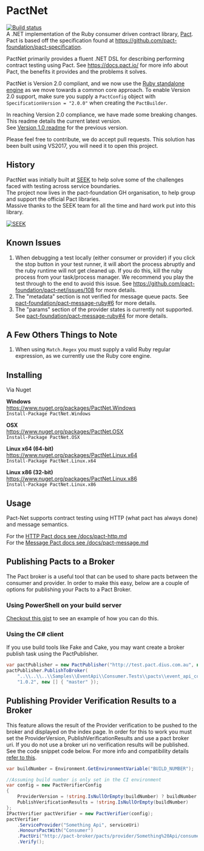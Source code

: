 # PactNet
[![Build status](https://ci.appveyor.com/api/projects/status/5h4t9oerlhqcnwm8/branch/master?svg=true)](https://ci.appveyor.com/project/SEEKJobs/pact-net/branch/master)  
A .NET implementation of the Ruby consumer driven contract library, [Pact](https://github.com/pact-foundation/pact-ruby).  
Pact is based off the specification found at https://github.com/pact-foundation/pact-specification.  

PactNet primarily provides a fluent .NET DSL for describing performing contract testing using Pact. See https://docs.pact.io/ for more info about Pact, the benefits it provides and the problems it solves.

PactNet is Version 2.0 compliant, and we now use the [Ruby standalone engine](https://github.com/pact-foundation/pact-ruby-standalone) as we move towards a common core approach. To enable Version 2.0 support,  make sure you supply a `PactConfig` object with `SpecificationVersion = "2.0.0"` when creating the `PactBuilder`.  

In reaching Version 2.0 compliance, we have made some breaking changes. This readme details the current latest version.  
See [Version 1.0 readme](https://github.com/pact-foundation/pact-net/blob/master/README_v1.md) for the previous version.  

Please feel free to contribute, we do accept pull requests. This solution has been built using VS2017, you will need it to open this project.

## History
PactNet was initially built at [SEEK](https://www.seek.com.au/) to help solve some of the challenges faced with testing across service boundaries.  
The project now lives in the pact-foundation GH organisation, to help group and support the official Pact libraries.  
Massive thanks to the SEEK team for all the time and hard work put into this library.

[![SEEK](https://raw.githubusercontent.com/pact-foundation/pact-net/master/seek.png "SEEK")](https://www.seek.com.au/)


## Known Issues
1. When debugging a test locally (either consumer or provider) if you click the stop button in your test runner, it will abort the process abruptly and the ruby runtime will not get cleaned up. If you do this, kill the ruby process from your task/process manager. We recommend you play the test through to the end to avoid this issue. See https://github.com/pact-foundation/pact-net/issues/108 for more details.
2. The "metadata" section is not verified for message queue pacts. See [pact-foundation/pact-message-ruby#6](https://github.com/pact-foundation/pact-message-ruby/issues/6) for more details.
3. The "params" section of the provider states is currently not supported. See [pact-foundation/pact-message-ruby#4](https://github.com/pact-foundation/pact-message-ruby/issues/4) for more details.

## A Few Others Things to Note
1. When using `Match.Regex` you must supply a valid Ruby regular expression, as we currently use the Ruby core engine.

## Installing

Via Nuget  

**Windows**  
https://www.nuget.org/packages/PactNet.Windows  
`Install-Package PactNet.Windows`

**OSX**  
https://www.nuget.org/packages/PactNet.OSX  
`Install-Package PactNet.OSX`

**Linux x64 (64-bit)**  
https://www.nuget.org/packages/PactNet.Linux.x64  
`Install-Package PactNet.Linux.x64`

**Linux x86 (32-bit)**  
https://www.nuget.org/packages/PactNet.Linux.x86  
`Install-Package PactNet.Linux.x86`


## Usage
Pact-Net supports contract testing using HTTP (what pact has always done) and message semantics. 

For the [HTTP Pact docs see /docs/pact-http.md](docs/pact-http.md)  
For the [Message Pact docs see /docs/pact-message.md](docs/pact-message.md)

## Publishing Pacts to a Broker

The Pact broker is a useful tool that can be used to share pacts between the consumer and provider. In order to make this easy, below are a couple of options for publishing your Pacts to a Pact Broker.

### Using PowerShell on your build server
[Checkout this gist](https://gist.github.com/neilcampbell/bc1fb7d409425894ece0) to see an example of how you can do this.

### Using the C# client
If you use build tools like Fake and Cake, you may want create a broker publish task using the PactPublisher.

```c#
var pactPublisher = new PactPublisher("http://test.pact.dius.com.au", new PactUriOptions("username", "password"));
pactPublisher.PublishToBroker(
    "..\\..\\..\\Samples\\EventApi\\Consumer.Tests\\pacts\\event_api_consumer-event_api.json",
    "1.0.2", new [] { "master" });
```

## Publishing Provider Verification Results to a Broker
This feature allows the result of the Provider verification to be pushed to the broker and displayed on the index page.
In order for this to work you must set the ProviderVersion, PublishVerificationResults and use a pact broker uri. If you do not use a broker uri no verification results will be published. See the code snippet code below.
For more info and compatibility details [refer to this](https://github.com/pact-foundation/pact_broker/wiki/Provider-verification-results).

```c#
var buildNumber = Environment.GetEnvironmentVariable("BUILD_NUMBER");

//Assuming build number is only set in the CI environment
var config = new PactVerifierConfig
{
	ProviderVersion = !string.IsNullOrEmpty(buildNumber) ? buildNumber : null, //NOTE: This is required for this feature to work
	PublishVerificationResults = !string.IsNullOrEmpty(buildNumber)
};
IPactVerifier pactVerifier = new PactVerifier(config);
pactVerifier
	.ServiceProvider("Something Api", serviceUri)
	.HonoursPactWith("Consumer")
	.PactUri("http://pact-broker/pacts/provider/Something%20Api/consumer/Consumer/latest") //NOTE: This must be a pact broker url for this feature to work
	.Verify();
```

